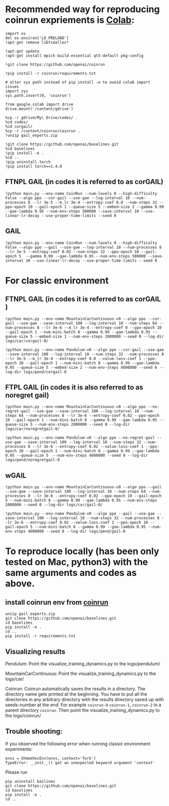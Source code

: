 # Recommended way for reproducing coinrun expriements is [Colab](https://colab.research.google.com/notebooks/intro.ipynb):
```
import os
del os.environ['LD_PRELOAD']
!apt-get remove libtcmalloc*

!apt-get update
!apt-get install mpich build-essential qt5-default pkg-config

!git clone https://github.com/openai/coinrun

!pip install -r coinrun/requirements.txt

# alter sys path instead of pip install -e to avoid colab import issues
import sys
sys.path.insert(0, 'coinrun')

from google.colab import drive
drive.mount('/content/gdrive')

%cp -r gdrive/My\ Drive/codes/ .
%cd codes/
%cd corgail/
%cp -r /content/coinrun/coinrun .
!unzip gail_experts.zip

!git clone https://github.com/openai/baselines.git
%cd baselines
!pip install -e .
%cd ..
!pip uninstall torch
!pip install torch==1.4.0
```

## FTNPL GAIL (in codes it is referred to as corGAIL)
```
!python main.py --env-name CoinRun --num-levels 0 --high-difficulty False --algo ppo --cor-gail --use-gae --log-interval 10 --num-processes 8 --lr 3e-5 --m_lr 3e-4 --entropy-coef 0.0 --num-steps 32 --ppo-epoch 10 --gail-epoch 1 --queue-size 5 --embed-size 2 --gamma 0.99 --gae-lambda 0.95 --num-env-steps 500000 --save-interval 10 --use-linear-lr-decay --use-proper-time-limits --seed 0
```
## GAIL
```
!python main.py --env-name CoinRun --num-levels 0 --high-difficulty False --algo ppo --gail --use-gae --log-interval 10 --num-processes 8 --lr 3e-5 --entropy-coef 0.02 --num-steps 32 --ppo-epoch 10 --gail-epoch 5  --gamma 0.99 --gae-lambda 0.95 --num-env-steps 500000 --save-interval 10 --use-linear-lr-decay --use-proper-time-limits --seed 0
```

# For classic environment
## FTNPL GAIL (in codes it is referred to as corGAIL )
```
!python main.py --env-name MountainCarContinuous-v0 --algo ppo --cor-gail --use-gae --save-interval 100 --log-interval 10 --num-steps 64 --num-processes 8 --lr 3e-6 --m_lr 3e-4 --entropy-coef 0 --ppo-epoch 10 --gail-epoch 1 --num-mini-batch 8 --gamma 0.99 --gae-lambda 0.95 --queue-size 5 --embed-size 1 --num-env-steps 2000000 --seed 0 --log-dir logs/car/corgail-0/

!python main.py --env-name Pendulum-v0 --algo ppo --cor-gail --use-gae --save-interval 100 --log-interval 10 --num-steps 32 --num-processes 8 --lr 3e-5 --m_lr 3e-4 --entropy-coef 0.0 --value-loss-coef 1 --ppo-epoch 10 --gail-epoch 1 --num-mini-batch 8 --gamma 0.99 --gae-lambda 0.95 --queue-size 5 --embed-size 2 --num-env-steps 4000000 --seed 0 --log-dir logs/pend/corgail-0
```

## FTPL GAIL (in codes it is also referred to as noregret gail)
```
!python main.py --env-name MountainCarContinuous-v0 --algo ppo --no-regret-gail --use-gae --save-interval 100 --log-interval 10 --num-steps 64 --num-processes 8 --lr 3e-6 --entropy-coef 0.02 --ppo-epoch 10 --gail-epoch 1 --num-mini-batch 8 --gamma 0.99 --gae-lambda 0.95 --queue-size 5 --num-env-steps 2000000 --seed 0 --log-dir logs/car/noregretgail-0/

!python main.py --env-name Pendulum-v0 --algo ppo --no-regret-gail --use-gae --save-interval 100 --log-interval 10 --num-steps 32 --num-processes 8 --lr 3e-6 --entropy-coef 0.02 --value-loss-coef 1 --ppo-epoch 10 --gail-epoch 1 --num-mini-batch 8 --gamma 0.99 --gae-lambda 0.95 --queue-size 5  --num-env-steps 4000000 --seed 0 --log-dir logs/pend/noregretgail-0
```
## wGAIL
```
!python main.py --env-name MountainCarContinuous-v0 --algo ppo --gail --use-gae --save-interval 100 --log-interval 10 --num-steps 64 --num-processes 8 --lr 3e-6 --entropy-coef 0.02 --ppo-epoch 10 --gail-epoch 5 --num-mini-batch 8 --gamma 0.99 --gae-lambda 0.95 --num-env-steps 2000000 --seed 0 --log-dir logs/car/gail-0/

!python main.py --env-name Pendulum-v0 --algo ppo --gail --use-gae --save-interval 100 --log-interval 10 --num-steps 32 --num-processes 8 --lr 3e-6 --entropy-coef 0.02 --value-loss-coef 1 --ppo-epoch 10 --gail-epoch 5 --num-mini-batch 8 --gamma 0.99 --gae-lambda 0.95 --num-env-steps 4000000 --seed 0 --log-dir logs/pend/gail-0
 ```

# To reproduce locally (has been only tested on Mac, python3) with the same arguments and codes as above. 
## install coinrun env from [coinrun](https://github.com/openai/coinrun)

```
unzip gail_experts.zip
git clone https://github.com/openai/baselines.git
cd baselines
pip install -e .
cd ..
pip install -r requirements.txt
```

## Visualizing results

Pendulum: Point the visualize_training_dynamics.py to the logs/pendulum/

MountainCarContinuous: Point the visualize_training_dynamics.py to the logs/car/

Coinrun:  Coinrun automatically saves the results in a directory. The directory name gets printed at the beginning. You have to put all the directories in any arbitrary directory with the results directory saved up with seeds-number at the end. For example `coinrun-0` `coinrun-1`,  `coinrun-2` in a parent directory `coinrun`. Then point the visualize_training_dynamics.py to the logs/coinrun/

## Trouble shooting:
If you observed the following error when running classic environment experiments: 
```
envs = ShmemVecEnv(envs, context='fork')
TypeError: __init__() got an unexpected keyword argument 'context'
```

 Please run
 ```
 pip uninstall baslines
 git clone https://github.com/openai/baselines.git
cd baselines
pip install -e .
cd ..
```

